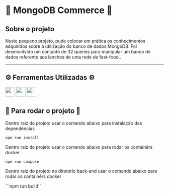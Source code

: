 <h1>🍔 MongoDB Commerce 🍟</h1>

<h2> Sobre o projeto </h2>
<p>Neste pequeno projeto, pude colocar em prática os conhecimentos adquiridos sobre a utilização do banco de dados MongoDB. Foi desenvolvido um conjunto de 32 queries para manipular um banco de dados referente aos lanches de uma rede de fast-food..</p> <hr>

<h2>⚙️ Ferramentas Utilizadas ⚙️</h2>
<p>
<img src="https://img.shields.io/badge/Node.js-339933?style=for-the-badge&logo=nodedotjs&logoColor=white" style="margin-bottom: 4px;" height="30px">
<img src="https://img.shields.io/badge/Docker-2CA5E0?style=for-the-badge&logo=docker&logoColor=white" style="margin-bottom: 4px;" height="30px">
<img src="https://img.shields.io/badge/MongoDB-4faa41?style=for-the-badge&logo=mongodb&logoColor=white" style="margin-bottom: 4px;" height="30px">
</p>

<h2>🏁 Para rodar o projeto 🏁</h2>


<p>Dentro raiz do projeto usar o comando abaixo para instalação das dependências</p>

```npm run install```

<p>Dentro raiz do projeto usar o comando abaixo para rodar os containêrs docker</p>

```npm run compose```

<p>Dentro raiz do projeto no diretório back-end usar o comando abaixo para rodar os containêrs docker</p>

```npm run build``
